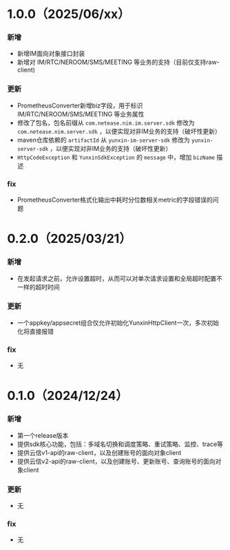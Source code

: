 
# 1.0.0（2025/06/xx）
### 新增
* 新增IM面向对象接口封装
* 新增对 IM/RTC/NEROOM/SMS/MEETING 等业务的支持（目前仅支持raw-client)

### 更新
* PrometheusConverter新增biz字段，用于标识 IM/RTC/NEROOM/SMS/MEETING 等业务属性
* 修改了包名，包名前缀从 `com.netease.nim.im.server.sdk` 修改为 `com.netease.nim.server.sdk` ，以便实现对非IM业务的支持（破坏性更新）
* maven仓库依赖的 `artifactId` 从 `yunxin-im-server-sdk` 修改为 `yunxin-server-sdk` ，以便实现对非IM业务的支持（破坏性更新）
* `HttpCodeException` 和 `YunxinSdkException` 的 `message` 中，增加 `bizName` 描述

### fix
* PrometheusConverter格式化输出中耗时分位数相关metric的字段错误的问题


# 0.2.0（2025/03/21）

### 新增
* 在发起请求之前，允许设置超时，从而可以对单次请求设置和全局超时配置不一样的超时时间

### 更新
* 一个appkey/appsecret组合仅允许初始化YunxinHttpClient一次，多次初始化将直接报错

### fix
* 无


# 0.1.0（2024/12/24）

### 新增
* 第一个release版本
* 提供sdk核心功能，包括：多域名切换和调度策略、重试策略、监控、trace等
* 提供云信v1-api的raw-client，以及创建账号的面向对象client
* 提供云信v2-api的raw-client，以及创建账号、更新账号、查询账号的面向对象client

### 更新
* 无

### fix
* 无